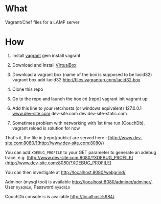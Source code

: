 What
====
Vagrant/Chef files for a LAMP server

How
===
1. Install [vagrant](http://vagrantup.com/)
    gem install vagrant
2. Download and Install [VirtualBox](http://www.virtualbox.org/)
3. Download a vagrant box (name of the box is supposed to be lucid32)
    vagrant box add lucid32 http://files.vagrantup.com/lucid32.box
4. Clone this repo
5. Go to the repo and launch the box
    cd [repo]
    vagrant init
    vagrant up
6. Add this line to your /etc/hosts (or windows equivalent)
    127.0.0.1 www.dev-site.com dev-site.com dev.dev-site-static.com    

7. Sometimes problem with networking with 1st time run (CouchDb), vagrant reload is solution for now

That's it, the file in [repo]/public/ are served here : [http://www.dev-site.com:8080/](http://www.dev-site.com:8080/)

You can add `XDEBUG_PROFILE` to your GET parameter to generate an xdebug trace, e.g. [http://www.dev-site.com:8080/?XDEBUG_PROFILE](http://www.dev-site.com:8080/?XDEBUG_PROFILE)

You can then investigate at [http://localhost:8080/webgrind/](http://localhost:8080/webgrind/)

Adminer (mysql tool) is available [http://localhost:8080/adminer/adminer/](http://localhost:8080/adminer/adminer/). User `myadmin`, Password `myadmin`

CouchDb console is is available [http://localhost:5984/](http://localhost:5984/).